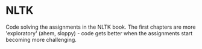 # NLTK
Code solving the assignments in the NLTK book.
The first chapters are more 'exploratory' (ahem, sloppy) - code gets better when the assignments start becoming more challenging.
